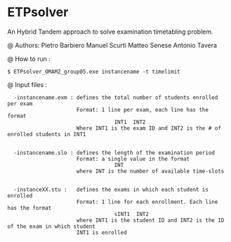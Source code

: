 # ETPsolver
An Hybrid Tandem approach to solve examination timetabling problem. 

@ Authors:
          Pietro Barbiero
          Manuel Scurti
          Matteo Senese
          Antonio Tavera
          
        
@ How to run :
    
    $ ETPsolver_OMAMZ_group05.exe instancename -t timelimit
 
@ Input files :
      
      -instancename.exm : defines the total number of students enrolled per exam
                          Format: 1 line per exam, each line has the format
                                      INT1  INT2
                          Where INT1 is the exam ID and INT2 is the # of enrolled students in INT1
      
      
      -instancename.slo : defines the length of the examination period      
                          Format: a single value in the format
                                      INT
                          where INT is the number of available time-slots
                          
                          
      -instanceXX.stu :   defines the exams in which each student is enrolled
                          Format: 1 line for each enrollment. Each line has the format
                                      sINT1  INT2
                          where INT1 is the student ID and INT2 is the ID of the exam in which student
                          INT1 is enrolled
                    
      
